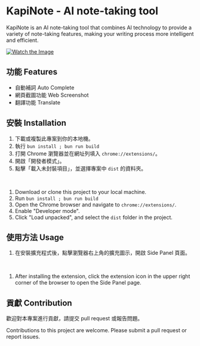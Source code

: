 # KapiNote - AI note-taking tool

KapiNote is an AI note-taking tool that combines AI technology to provide a variety of note-taking features, making your writing process more intelligent and efficient.

[![Watch the Image](https://docs.kapinote.co/assets/getting-started.DLt_YuVM.webp)](https://docs.kapinote.co/assets/getting-started.DLt_YuVM.webp)

## 功能 Features

- 自動補詞 Auto Complete
- 網頁截圖功能 Web Screenshot
- 翻譯功能 Translate

## 安裝 Installation

1. 下載或複製此專案到你的本地機。
2. 執行 `bun install ; bun run build`
3. 打開 Chrome 瀏覽器並在網址列填入 `chrome://extensions/`。
4. 開啟「開發者模式」。
5. 點擊「載入未封裝項目」，並選擇專案中 `dist` 的資料夾。

<br>

1. Download or clone this project to your local machine.
2. Run `bun install ; bun run build`
3. Open the Chrome browser and navigate to `chrome://extensions/`.
4. Enable "Developer mode".
5. Click "Load unpacked", and select the `dist` folder in the project.

## 使用方法 Usage

1. 在安裝擴充程式後，點擊瀏覽器右上角的擴充圖示，開啟 Side Panel 頁面。

<br>

1. After installing the extension, click the extension icon in the upper right corner of the browser to open the Side Panel page.

## 貢獻 Contribution

歡迎對本專案進行貢獻，請提交 pull request 或報告問題。

Contributions to this project are welcome. Please submit a pull request or report issues.
